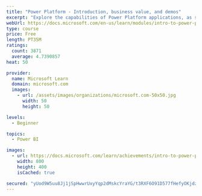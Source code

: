 ```yaml
---
title: "Power Platform - Introduction, business value, and demos"
excerpt: "Explore the capabilities of Power Platform applications, as seen in demonstrations and customer case studies."
webUrl: https://docs.microsoft.com/en-us/learn/modules/intro-to-power-platform-mba/
type: course
price: Free
length: PT35M
ratings:
  count: 3871
  average: 4.7390857
heat: 50

provider:
  name: Microsoft Learn
  domain: microsoft.com
  images:
    - url: /assets/images/organizations/microsoft.com-50x50.jpg
      width: 50
      height: 50

levels:
  - Beginner

topics:
  - Power BI

images:
  - url: https://docs.microsoft.com/learn/achievements/intro-to-power-platform-social.png
    width: 800
    height: 400
    isCached: true

secured: "yUod9W5uu8Jj1jSpHwwrUxyYqp2dMskcYraYG/t3RXF6O91D577fHefyOKjdzSRb3QspTtWr7hfdmzDu6I+qkZyMH9nwTe2EtY5qEgEFxqS8dEB8or3iNMkZGB7XfI2Yzq6Z/Nvw8K+ffRSIP4OutUacpZgnNIDX2MsMWMk2zfykXEmgxSkdbD7hunblIlABsMgRnuGNJJOC76Y4jyrT6xIbZdXl8p4b0OyGqHQxhwGgFS6Wwbp3Ybk0/YjZCjwBv08m58clLq7/2OarjKoiFUirZOSEWQNHQTvlAnAnDh5npkvduFRagZjFXlTIcPFLmgw5noNy9gnkel1kGOiyQhqfbkfbfKZjfFxno73nCgJVCHg7eVisvJ6cvF4dzmlsaBFDzXpTYgrB3xs4VH1undQFiQnIt/sDg9Gev0nbWLw=;DGsY20nOKqiOdpFWAB18Jw=="
---
```


